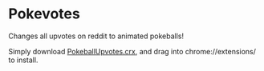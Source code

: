 Pokevotes
=========

Changes all upvotes on reddit to animated pokeballs!



Simply download [PokeballUpvotes.crx](https://www.dropbox.com/s/089t9bxmdvl820t/PokeballUpvotes.crx), and drag into chrome://extensions/ to install. 
